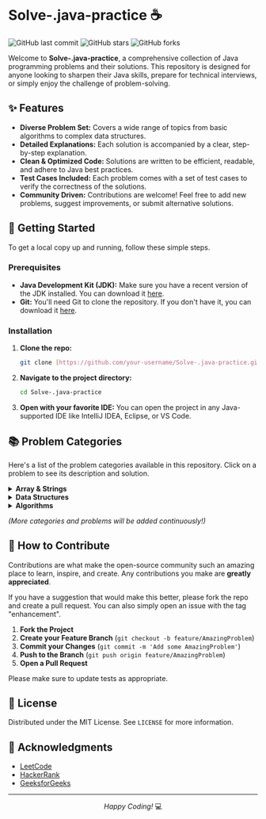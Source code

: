 # Solve-.java-practice ☕

![GitHub last commit](https://img.shields.io/github/last-commit/soumyajitxedu/Solve-.java-practice)
![GitHub stars](https://img.shields.io/github/stars/soumyajitxedu/Solve-.java-practice?style=social)
![GitHub forks](https://img.shields.io/github/forks/soumyajitxedu/Solve-.java-practice?style=social)

Welcome to **Solve-.java-practice**, a comprehensive collection of Java programming problems and their solutions. This repository is designed for anyone looking to sharpen their Java skills, prepare for technical interviews, or simply enjoy the challenge of problem-solving.

## ✨ Features

* **Diverse Problem Set:** Covers a wide range of topics from basic algorithms to complex data structures.
* **Detailed Explanations:** Each solution is accompanied by a clear, step-by-step explanation.
* **Clean & Optimized Code:** Solutions are written to be efficient, readable, and adhere to Java best practices.
* **Test Cases Included:** Each problem comes with a set of test cases to verify the correctness of the solutions.
* **Community Driven:** Contributions are welcome! Feel free to add new problems, suggest improvements, or submit alternative solutions.

## 🚀 Getting Started

To get a local copy up and running, follow these simple steps.

### Prerequisites

* **Java Development Kit (JDK):** Make sure you have a recent version of the JDK installed. You can download it [here](https://www.oracle.com/java/technologies/downloads/).
* **Git:** You'll need Git to clone the repository. If you don't have it, you can download it [here](https://git-scm.com/downloads).

### Installation

1.  **Clone the repo:**
    ```sh
    git clone [https://github.com/your-username/Solve-.java-practice.git](https://github.com/your-username/Solve-.java-practice.git)
    ```
2.  **Navigate to the project directory:**
    ```sh
    cd Solve-.java-practice
    ```
3.  **Open with your favorite IDE:**
    You can open the project in any Java-supported IDE like IntelliJ IDEA, Eclipse, or VS Code.

## 📚 Problem Categories

Here's a list of the problem categories available in this repository. Click on a problem to see its description and solution.

<details>
<summary><strong>Array & Strings</strong></summary>

* **Problem: Two Sum**
    <details>
    <summary>Solution</summary>

    ```java
    // Add your Java code for the Two Sum problem here.
    class Solution {
        public int[] twoSum(int[] nums, int target) {
            // Your implementation here
        }
    }
    ```
    </details>

* **Problem: Reverse a String**
    <details>
    <summary>Solution</summary>

    ```java
    // Add your Java code for reversing a string here.
    class Solution {
        public void reverseString(char[] s) {
            // Your implementation here
        }
    }
    ```
    </details>

</details>

<details>
<summary><strong>Data Structures</strong></summary>

* **Problem: Implement a Linked List**
    <details>
    <summary>Solution</summary>

    ```java
    // Add your Java code for implementing a linked list here.
    class ListNode {
        int val;
        ListNode next;
        ListNode(int x) { val = x; }
    }
    ```
    </details>

* **Problem: Implement a Stack using Queues**
    <details>
    <summary>Solution</summary>

    ```java
    // Add your Java code for implementing a stack using queues here.
    class MyStack {
        // Your implementation here
    }
    ```
    </details>

</details>

<details>
<summary><strong>Algorithms</strong></summary>

* **Problem: Binary Search**
    <details>
    <summary>Solution</summary>

    ```java
    // Add your Java code for binary search here.
    class Solution {
        public int search(int[] nums, int target) {
            // Your implementation here
        }
    }
    ```
    </details>

* **Problem: Merge Sort**
    <details>
    <summary>Solution</summary>

    ```java
    // Add your Java code for merge sort here.
    class Solution {
        public int[] sortArray(int[] nums) {
            // Your implementation here
        }
    }
    ```
    </details>

</details>

*(More categories and problems will be added continuously!)*

## 🤝 How to Contribute

Contributions are what make the open-source community such an amazing place to learn, inspire, and create. Any contributions you make are **greatly appreciated**.

If you have a suggestion that would make this better, please fork the repo and create a pull request. You can also simply open an issue with the tag "enhancement".

1.  **Fork the Project**
2.  **Create your Feature Branch** (`git checkout -b feature/AmazingProblem`)
3.  **Commit your Changes** (`git commit -m 'Add some AmazingProblem'`)
4.  **Push to the Branch** (`git push origin feature/AmazingProblem`)
5.  **Open a Pull Request**

Please make sure to update tests as appropriate.

## 📄 License

Distributed under the MIT License. See `LICENSE` for more information.

## 🙏 Acknowledgments

* [LeetCode](https://leetcode.com/)
* [HackerRank](https://www.hackerrank.com/)
* [GeeksforGeeks](https://www.geeksforgeeks.org/)

---

<p align="center">
  <em>Happy Coding!</em> 💻
</p>
